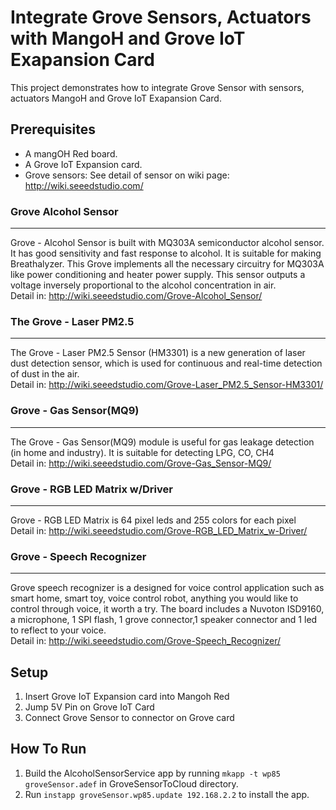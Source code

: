 # Integrate Grove Sensors, Actuators with MangoH and Grove IoT Exapansion Card

This project demonstrates how to integrate Grove Sensor with sensors, actuators MangoH and Grove IoT Exapansion Card.


## Prerequisites

* A mangOH Red board.
* A Grove IoT Expansion card.
* Grove sensors: See detail of sensor on wiki page: http://wiki.seeedstudio.com/ 

### Grove Alcohol Sensor
------------------
Grove - Alcohol Sensor is built with MQ303A semiconductor alcohol sensor. It has good sensitivity and fast response to alcohol. It is suitable for making Breathalyzer. This Grove implements all the necessary circuitry for MQ303A like power conditioning and heater power supply. This sensor outputs a voltage inversely proportional to the alcohol concentration in air.  
Detail in: http://wiki.seeedstudio.com/Grove-Alcohol_Sensor/  

### The Grove - Laser PM2.5
------------------
The Grove - Laser PM2.5 Sensor (HM3301) is a new generation of laser dust detection sensor, which is used for continuous and real-time detection of dust in the air.  
Detail in: http://wiki.seeedstudio.com/Grove-Laser_PM2.5_Sensor-HM3301/  

### Grove - Gas Sensor(MQ9)
------------------
The Grove - Gas Sensor(MQ9) module is useful for gas leakage detection (in home and industry). It is suitable for detecting LPG, CO, CH4  
Detail in: http://wiki.seeedstudio.com/Grove-Gas_Sensor-MQ9/  

### Grove - RGB LED Matrix w/Driver
------------------
Grove - RGB LED Matrix is 64 pixel leds and 255 colors for each pixel  
Detail in: http://wiki.seeedstudio.com/Grove-RGB_LED_Matrix_w-Driver/  

### Grove - Speech Recognizer  
------------------
Grove speech recognizer is a designed for voice control application such as smart home, smart toy, voice control robot, anything you would like to control through voice, it worth a try. The board includes a Nuvoton ISD9160, a microphone, 1 SPI flash, 1 grove connector,1 speaker connector and 1 led to reflect to your voice.  
Detail in: http://wiki.seeedstudio.com/Grove-Speech_Recognizer/  

## Setup
1. Insert Grove IoT Expansion card into Mangoh Red
1. Jump 5V Pin on Grove IoT Card
1. Connect Grove Sensor to connector on Grove card



## How To Run

1. Build the AlcoholSensorService app by running ```mkapp -t wp85 groveSensor.adef``` in GroveSensorToCloud directory.
1. Run ```instapp groveSensor.wp85.update 192.168.2.2``` to install the app.

